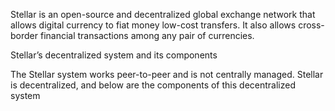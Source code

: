 Stellar is an open-source and decentralized global exchange network that allows digital currency to fiat money low-cost transfers. It also allows cross-border financial transactions among any pair of currencies.

Stellar’s decentralized system and its components

The Stellar system works peer-to-peer and is not centrally managed. Stellar is decentralized, and below are the components of this decentralized system
